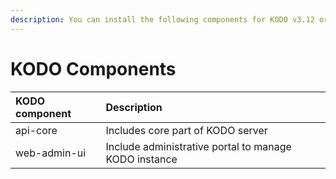 ```yaml
---
description: You can install the following components for KODO v3.12 or later.
---
```


# KODO Components

| **KODO component** | **Description** |
| :--- | :--- |
| api-core | Includes core part of KODO server |
| web-admin-ui | Include administrative portal to manage KODO instance |


